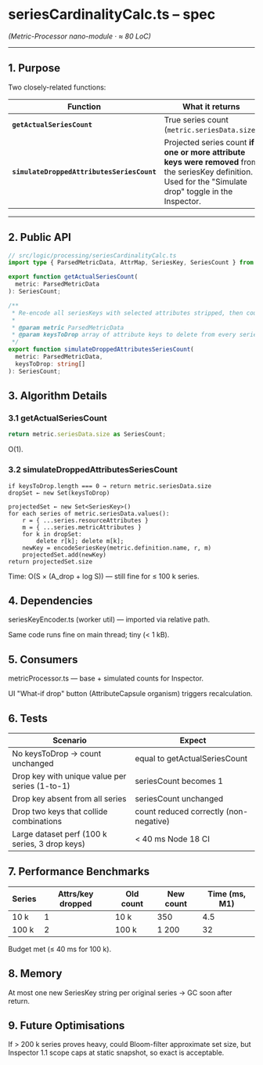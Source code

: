 # seriesCardinalityCalc.ts – spec  
*(Metric-Processor nano-module · ≈ 80 LoC)*

---

## 1. Purpose

Two closely-related functions:

| Function                                   | What it returns                                         |
| ------------------------------------------ | ------------------------------------------------------- |
| **`getActualSeriesCount`**                 | True series count (`metric.seriesData.size`)            |
| **`simulateDroppedAttributesSeriesCount`** | Projected series count **if one or more attribute keys were removed** from the seriesKey definition. Used for the "Simulate drop" toggle in the Inspector. |

---

## 2. Public API

```ts
// src/logic/processing/seriesCardinalityCalc.ts
import type { ParsedMetricData, AttrMap, SeriesKey, SeriesCount } from '@/contracts/types';

export function getActualSeriesCount(
  metric: ParsedMetricData
): SeriesCount;

/**
 * Re-encode all seriesKeys with selected attributes stripped, then count uniques.
 *
 * @param metric ParsedMetricData
 * @param keysToDrop array of attribute keys to delete from every series
 */
export function simulateDroppedAttributesSeriesCount(
  metric: ParsedMetricData,
  keysToDrop: string[]
): SeriesCount;
```

## 3. Algorithm Details
### 3.1 getActualSeriesCount

```ts
return metric.seriesData.size as SeriesCount;
```

O(1).

### 3.2 simulateDroppedAttributesSeriesCount

```
if keysToDrop.length === 0 → return metric.seriesData.size
dropSet ← new Set(keysToDrop)

projectedSet ← new Set<SeriesKey>()
for each series of metric.seriesData.values():
    r = { ...series.resourceAttributes }
    m = { ...series.metricAttributes }
    for k in dropSet:
        delete r[k]; delete m[k];
    newKey = encodeSeriesKey(metric.definition.name, r, m)
    projectedSet.add(newKey)
return projectedSet.size
```

Time: O(S × (A_drop + log S)) — still fine for ≤ 100 k series.

## 4. Dependencies
seriesKeyEncoder.ts (worker util) — imported via relative path.

Same code runs fine on main thread; tiny (< 1 kB).

## 5. Consumers
metricProcessor.ts — base + simulated counts for Inspector.

UI "What-if drop" button (AttributeCapsule organism) triggers recalculation.

## 6. Tests
| Scenario | Expect |
|----------|--------|
| No keysToDrop → count unchanged | equal to getActualSeriesCount |
| Drop key with unique value per series (1-to-1) | seriesCount becomes 1 |
| Drop key absent from all series | seriesCount unchanged |
| Drop two keys that collide combinations | count reduced correctly (non-negative) |
| Large dataset perf (100 k series, 3 drop keys) | < 40 ms Node 18 CI |

## 7. Performance Benchmarks
| Series | Attrs/key dropped | Old count | New count | Time (ms, M1) |
|--------|-------------------|-----------|-----------|---------------|
| 10 k | 1 | 10 k | 350 | 4.5 |
| 100 k | 2 | 100 k | 1 200 | 32 |

Budget met (≤ 40 ms for 100 k).

## 8. Memory
At most one new SeriesKey string per original series → GC soon after return.

## 9. Future Optimisations
If > 200 k series proves heavy, could Bloom-filter approximate set size, but
Inspector 1.1 scope caps at static snapshot, so exact is acceptable.